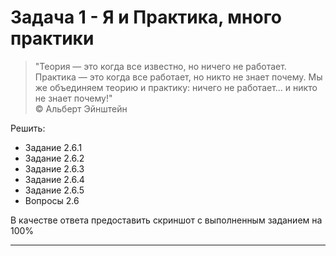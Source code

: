 # Задача 1 - Я и Практика, много практики


> "Теория — это когда все известно, но ничего не работает. Практика — это когда все работает, но никто не знает почему. Мы же объединяем теорию и практику: ничего не работает... и никто не знает почему!"<br>
> © Альберт Эйнштейн


Решить: 

- Задание 2.6.1 
- Задание 2.6.2 
- Задание 2.6.3
- Задание 2.6.4
- Задание 2.6.5 
- Вопросы 2.6

В качестве ответа предоставить скриншот с выполненным заданием на 100%

---
